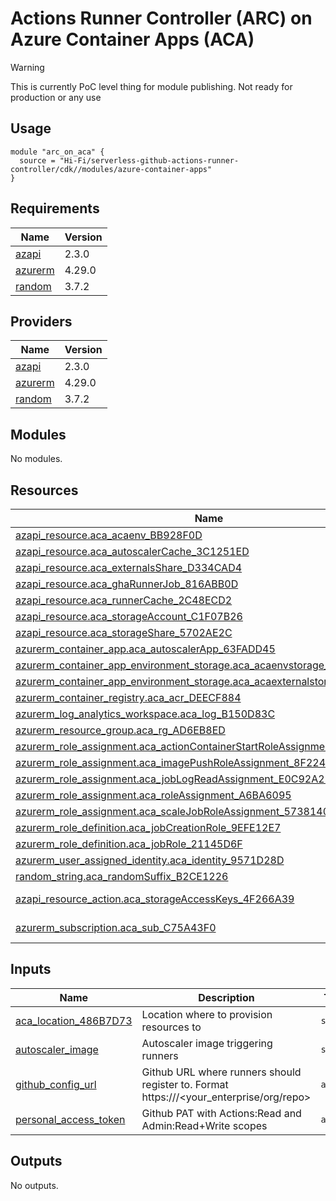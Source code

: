 # Actions Runner Controller (ARC) on Azure Container Apps (ACA)

> [!WARNING]  
> This is currently PoC level thing for module publishing. Not ready for production or any use

## Usage

```hcl
module "arc_on_aca" {
  source = "Hi-Fi/serverless-github-actions-runner-controller/cdk//modules/azure-container-apps"
}
```
<!-- BEGIN_TF_DOCS -->
## Requirements

| Name | Version |
|------|---------|
| <a name="requirement_azapi"></a> [azapi](#requirement\_azapi) | 2.3.0 |
| <a name="requirement_azurerm"></a> [azurerm](#requirement\_azurerm) | 4.29.0 |
| <a name="requirement_random"></a> [random](#requirement\_random) | 3.7.2 |

## Providers

| Name | Version |
|------|---------|
| <a name="provider_azapi"></a> [azapi](#provider\_azapi) | 2.3.0 |
| <a name="provider_azurerm"></a> [azurerm](#provider\_azurerm) | 4.29.0 |
| <a name="provider_random"></a> [random](#provider\_random) | 3.7.2 |

## Modules

No modules.

## Resources

| Name | Type |
|------|------|
| [azapi_resource.aca_acaenv_BB928F0D](https://registry.terraform.io/providers/azure/azapi/2.3.0/docs/resources/resource) | resource |
| [azapi_resource.aca_autoscalerCache_3C1251ED](https://registry.terraform.io/providers/azure/azapi/2.3.0/docs/resources/resource) | resource |
| [azapi_resource.aca_externalsShare_D334CAD4](https://registry.terraform.io/providers/azure/azapi/2.3.0/docs/resources/resource) | resource |
| [azapi_resource.aca_ghaRunnerJob_816ABB0D](https://registry.terraform.io/providers/azure/azapi/2.3.0/docs/resources/resource) | resource |
| [azapi_resource.aca_runnerCache_2C48ECD2](https://registry.terraform.io/providers/azure/azapi/2.3.0/docs/resources/resource) | resource |
| [azapi_resource.aca_storageAccount_C1F07B26](https://registry.terraform.io/providers/azure/azapi/2.3.0/docs/resources/resource) | resource |
| [azapi_resource.aca_storageShare_5702AE2C](https://registry.terraform.io/providers/azure/azapi/2.3.0/docs/resources/resource) | resource |
| [azurerm_container_app.aca_autoscalerApp_63FADD45](https://registry.terraform.io/providers/azurerm/4.29.0/docs/resources/container_app) | resource |
| [azurerm_container_app_environment_storage.aca_acaenvstorage_23C615A5](https://registry.terraform.io/providers/azurerm/4.29.0/docs/resources/container_app_environment_storage) | resource |
| [azurerm_container_app_environment_storage.aca_acaexternalstorage_B8141EC0](https://registry.terraform.io/providers/azurerm/4.29.0/docs/resources/container_app_environment_storage) | resource |
| [azurerm_container_registry.aca_acr_DEECF884](https://registry.terraform.io/providers/azurerm/4.29.0/docs/resources/container_registry) | resource |
| [azurerm_log_analytics_workspace.aca_log_B150D83C](https://registry.terraform.io/providers/azurerm/4.29.0/docs/resources/log_analytics_workspace) | resource |
| [azurerm_resource_group.aca_rg_AD6EB8ED](https://registry.terraform.io/providers/azurerm/4.29.0/docs/resources/resource_group) | resource |
| [azurerm_role_assignment.aca_actionContainerStartRoleAssignment_941E620A](https://registry.terraform.io/providers/azurerm/4.29.0/docs/resources/role_assignment) | resource |
| [azurerm_role_assignment.aca_imagePushRoleAssignment_8F2241FD](https://registry.terraform.io/providers/azurerm/4.29.0/docs/resources/role_assignment) | resource |
| [azurerm_role_assignment.aca_jobLogReadAssignment_E0C92A22](https://registry.terraform.io/providers/azurerm/4.29.0/docs/resources/role_assignment) | resource |
| [azurerm_role_assignment.aca_roleAssignment_A6BA6095](https://registry.terraform.io/providers/azurerm/4.29.0/docs/resources/role_assignment) | resource |
| [azurerm_role_assignment.aca_scaleJobRoleAssignment_5738140A](https://registry.terraform.io/providers/azurerm/4.29.0/docs/resources/role_assignment) | resource |
| [azurerm_role_definition.aca_jobCreationRole_9EFE12E7](https://registry.terraform.io/providers/azurerm/4.29.0/docs/resources/role_definition) | resource |
| [azurerm_role_definition.aca_jobRole_21145D6F](https://registry.terraform.io/providers/azurerm/4.29.0/docs/resources/role_definition) | resource |
| [azurerm_user_assigned_identity.aca_identity_9571D28D](https://registry.terraform.io/providers/azurerm/4.29.0/docs/resources/user_assigned_identity) | resource |
| [random_string.aca_randomSuffix_B2CE1226](https://registry.terraform.io/providers/hashicorp/random/3.7.2/docs/resources/string) | resource |
| [azapi_resource_action.aca_storageAccessKeys_4F266A39](https://registry.terraform.io/providers/azure/azapi/2.3.0/docs/data-sources/resource_action) | data source |
| [azurerm_subscription.aca_sub_C75A43F0](https://registry.terraform.io/providers/azurerm/4.29.0/docs/data-sources/subscription) | data source |

## Inputs

| Name | Description | Type | Default | Required |
|------|-------------|------|---------|:--------:|
| <a name="input_aca_location_486B7D73"></a> [aca\_location\_486B7D73](#input\_aca\_location\_486B7D73) | Location where to provision resources to | `string` | `"westeurope"` | no |
| <a name="input_autoscaler_image"></a> [autoscaler\_image](#input\_autoscaler\_image) | Autoscaler image triggering runners | `string` | `"ghcr.io/hi-fi/gha-runners-on-managed-env:ebe559da0d51e04eff903f0a04de09da93f4614f"` | no |
| <a name="input_github_config_url"></a> [github\_config\_url](#input\_github\_config\_url) | Github URL where runners should register to. Format https://<GitHub host>/<your\_enterprise/org/repo> | `any` | n/a | yes |
| <a name="input_personal_access_token"></a> [personal\_access\_token](#input\_personal\_access\_token) | Github PAT with Actions:Read and Admin:Read+Write scopes | `any` | n/a | yes |

## Outputs

No outputs.
<!-- END_TF_DOCS -->